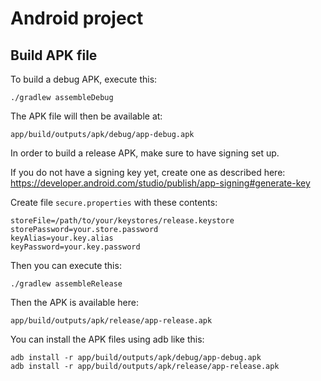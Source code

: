 # Android project

## Build APK file

To build a debug APK, execute this:

    ./gradlew assembleDebug

The APK file will then be available at:

    app/build/outputs/apk/debug/app-debug.apk

In order to build a release APK, make sure to have signing set up.

If you do not have a signing key yet, create one as described here:
https://developer.android.com/studio/publish/app-signing#generate-key

Create file `secure.properties` with these contents:

    storeFile=/path/to/your/keystores/release.keystore
    storePassword=your.store.password
    keyAlias=your.key.alias
    keyPassword=your.key.password

Then you can execute this:

    ./gradlew assembleRelease

Then the APK is available here:

    app/build/outputs/apk/release/app-release.apk

You can install the APK files using adb like this:

    adb install -r app/build/outputs/apk/debug/app-debug.apk
    adb install -r app/build/outputs/apk/release/app-release.apk
